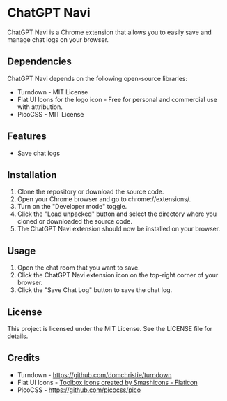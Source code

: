 # ChatGPT Navi

ChatGPT Navi is a Chrome extension that allows you to easily save and manage chat logs on your browser.

## Dependencies

ChatGPT Navi depends on the following open-source libraries:

- Turndown - MIT License
- Flat UI Icons for the logo icon - Free for personal and commercial use with attribution.
- PicoCSS - MIT License

## Features

- Save chat logs

## Installation

1. Clone the repository or download the source code.
1. Open your Chrome browser and go to chrome://extensions/.
1. Turn on the "Developer mode" toggle.
1. Click the "Load unpacked" button and select the directory where you cloned or downloaded the source code.
1. The ChatGPT Navi extension should now be installed on your browser.

## Usage

1. Open the chat room that you want to save.
1. Click the ChatGPT Navi extension icon on the top-right corner of your browser.
1. Click the "Save Chat Log" button to save the chat log.

## License

This project is licensed under the MIT License. See the LICENSE file for details.

## Credits

- Turndown - https://github.com/domchristie/turndown
- Flat UI Icons - <a href="https://www.flaticon.com/free-icons/toolbox" title="toolbox icons">Toolbox icons created by Smashicons - Flaticon</a>
- PicoCSS - https://github.com/picocss/pico
